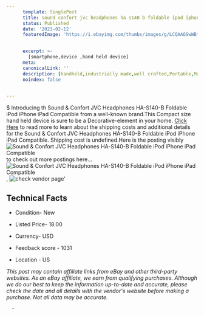 ```yaml
---
      template: SinglePost
      title: sound confort jvc headphones ha s140 b foldable ipod iphone ipad compatible
      status: Published
      date: '2023-02-12'
      featuredImage: 'https://i.ebayimg.com/thumbs/images/g/LCQAAOSwWBtjthYW/s-l225.jpg'
       

      excerpt: >-
        [smartphone,device ,hand held device]
      meta:
      canonicalLink: ''
      description: [handheld,industrially made,well crafted,Portable,Mobile,Compact,Convenient,Lightweight,Maneuverable,Man-portable,Miniature,Carriable,Hand-held,Light,Holdable,Transportable,Mobile device,Pocket-sized,On-the-go,Wireless,Cordless,Compact size,Convenient size, smartphone,device ,hand held device]
      noindex: false
      

---
```

$
      Introducing th Sound & Confort JVC Headphones HA-S140-B Foldable iPod iPhone iPad Compatible from a well-known brand.This Compact size hand held device is sure to be a Decorative-element in your home. [Click Here](https://www.ebay.com/itm/165869068056?hash=item269e911f18%3Ag%3ALCQAAOSwWBtjthYW&mkevt=1&mkcid=1&mkrid=711-53200-19255-0&campid=%253CePNCampaignId%253E&customid=%253CreferenceId%253E&toolid=10049) to read more to learn about the shipping costs and additional details for the Sound & Confort JVC Headphones HA-S140-B Foldable iPod iPhone iPad Compatible. Shipping cost is undefined.Here is the posting visibly ![Sound & Confort JVC Headphones HA-S140-B Foldable iPod iPhone iPad Compatible](https://i.ebayimg.com/thumbs/images/g/LCQAAOSwWBtjthYW/s-l225.jpg) to check out more postings here... ![Sound & Confort JVC Headphones HA-S140-B Foldable iPod iPhone iPad Compatible](https://i.ebayimg.com/images/g/LCQAAOSwWBtjthYW/s-l1600.jpg), ![check vendor page](https://origin-galleryplus.ebayimg.com/ws/web/165869068056_2_0_1/225x225.jpg)'

      

 ## Technical Facts 



     
      

 - Condition- New 


      

 - Listed Price- 18.00 


      

 - Currency- USD 


      

 - Feedback score - 1031 


      

 - Location - US 


      
      

 *_This post may contain affiliate links from eBay and other third-party websites. As an eBay affiliate, we earn from qualifying purchases. Although we do our best to keep the information up-to-date and accurate, please check the date and all details with the vendor's website before making a purchase. Not all data may be accurate._*




      -
